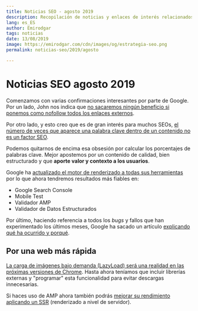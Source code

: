 ```yaml
---
title: Noticias SEO - agosto 2019
description: Recopilación de noticias y enlaces de interés relacionados con el SEO y Marketing digital
lang: es_ES
author: Emirodgar
tags: noticias
date: 13/08/2019
image: https://emirodgar.com/cdn/images/og/estrategia-seo.png
permalink: noticias-seo/2019/agosto

---
```


# Noticias SEO agosto 2019

Comenzamos con varias confirmaciones interesantes por parte de Google. Por un lado, John nos indica que [no sacaremos ningún beneficio si ponemos como nofollow todos los enlaces externos](https://www.searchenginejournal.com/googles-john-mueller-no-benefit-to-marking-all-outbound-links-as-nofollow/319069/).

Por otro lado, y esto creo que es de gran interés para muchos SEOs, [el número de veces que aparece una palabra clave dentro de un contenido no es un factor SEO](https://www.seroundtable.com/google-word-count-is-not-a-ranking-factor-27994.html).

Podemos quitarnos de encima esa obsesión por calcular los porcentajes de palabras clave. Mejor apostemos por un contenido de calidad, bien estructurado y que **aporte valor y contexto a los usuarios**.

Google ha [actualizado el motor de renderizado a todas sus herramientas](https://webmasters.googleblog.com/2019/08/evergreen-googlebot-in-testing-tools.html) por lo que ahora tendremos resultados más fiables en:

 - Google Search Console
 -  Mobile Test
 - Validador AMP 
 - Validador de Datos Estructurados 

Por último, haciendo referencia a todos los *bugs* y fallos que han experimentado los últimos meses, Google ha sacado un artículo [explicando qué ha ocurrido y porqué](https://webmasters.googleblog.com/2019/08/when-indexing-goes-wrong-how-google.html).

## Por una web más rápida

[La carga de imágenes bajo demanda (LazyLoad) será una realidad en las próximas versiones de Chrome](https://web.dev/native-lazy-loading). Hasta ahora teníamos que incluir librerías externas y "programar" esta funcionalidad para evitar descargas innecesarias.

Si haces uso de AMP ahora también podrás [mejorar su rendimiento aplicando un SSR](https://blog.amp.dev/2019/08/07/faster-amp-on-the-origin-amp-ssr/) (renderizado a nivel de servidor).
<!--stackedit_data:
eyJoaXN0b3J5IjpbMTcyODAzNjU0NSwtMTA5NzA0MTQ0NSwtNj
gzOTA1NTA5LDM1ODE4OTQ3NF19
-->